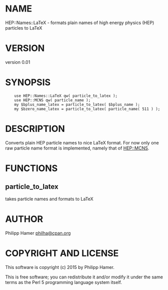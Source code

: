 # NAME

HEP::Names::LaTeX - formats plain names of high energy physics (HEP) particles to LaTeX

# VERSION

version 0.01

# SYNOPSIS

        use HEP::Names::LaTeX qw( particle_to_latex );
        use HEP::MCNS qw( particle_name );
        my $bplus_name_latex = particle_to_latex( $bplus_name );
        my $bzero_name_latex = particle_to_latex( particle_name( 511 ) );

# DESCRIPTION

Converts plain HEP particle names to nice LaTeX format.
For now only one raw particle name format is implemented, namely that of [HEP::MCNS](https://metacpan.org/pod/HEP::MCNS).

# FUNCTIONS

## particle\_to\_latex

takes particle names and formats to LaTeX

# AUTHOR

Philipp Hamer <philha@cpan.org>

# COPYRIGHT AND LICENSE

This software is copyright (c) 2015 by Philipp Hamer.

This is free software; you can redistribute it and/or modify it under
the same terms as the Perl 5 programming language system itself.
